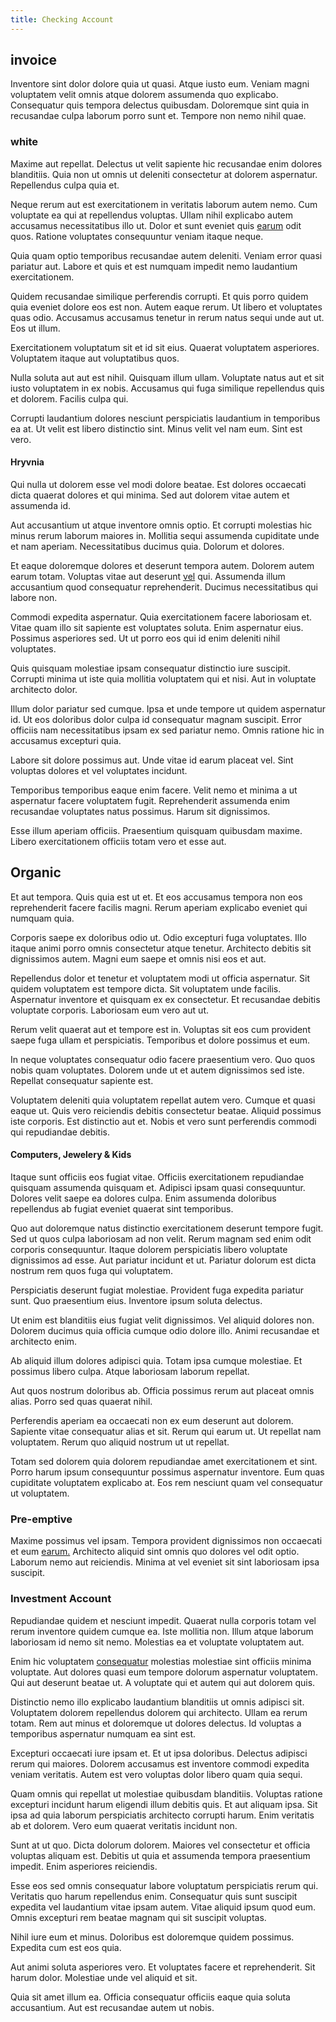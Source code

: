 ```yaml
---
title: Checking Account
---
```


## invoice

Inventore sint dolor dolore quia ut quasi. Atque iusto eum. Veniam magni voluptatem velit omnis atque dolorem assumenda quo explicabo. Consequatur quis tempora delectus quibusdam. Doloremque sint quia in recusandae culpa laborum porro sunt et. Tempore non nemo nihil quae.

### white

Maxime aut repellat. Delectus ut velit sapiente hic recusandae enim dolores blanditiis. Quia non ut omnis ut deleniti consectetur at dolorem aspernatur. Repellendus culpa quia et.

Neque rerum aut est exercitationem in veritatis laborum autem nemo. Cum voluptate ea qui at repellendus voluptas. Ullam nihil explicabo autem accusamus necessitatibus illo ut. Dolor et sunt eveniet quis [earum](/facere/temporibus/adipisci/praesentium/hacking_generating.md) odit quos. Ratione voluptates consequuntur veniam itaque neque.

Quia quam optio temporibus recusandae autem deleniti. Veniam error quasi pariatur aut. Labore et quis et est numquam impedit nemo laudantium exercitationem.

Quidem recusandae similique perferendis corrupti. Et quis porro quidem quia eveniet dolore eos est non. Autem eaque rerum. Ut libero et voluptates quas odio. Accusamus accusamus tenetur in rerum natus sequi unde aut ut. Eos ut illum.

Exercitationem voluptatum sit et id sit eius. Quaerat voluptatem asperiores. Voluptatem itaque aut voluptatibus quos.

Nulla soluta aut aut est nihil. Quisquam illum ullam. Voluptate natus aut et sit iusto voluptatem in ex nobis. Accusamus qui fuga similique repellendus quis et dolorem. Facilis culpa qui.

Corrupti laudantium dolores nesciunt perspiciatis laudantium in temporibus ea at. Ut velit est libero distinctio sint. Minus velit vel nam eum. Sint est vero.

#### Hryvnia

Qui nulla ut dolorem esse vel modi dolore beatae. Est dolores occaecati dicta quaerat dolores et qui minima. Sed aut dolorem vitae autem et assumenda id.

Aut accusantium ut atque inventore omnis optio. Et corrupti molestias hic minus rerum laborum maiores in. Mollitia sequi assumenda cupiditate unde et nam aperiam. Necessitatibus ducimus quia. Dolorum et dolores.

Et eaque doloremque dolores et deserunt tempora autem. Dolorem autem earum totam. Voluptas vitae aut deserunt [vel](/eos/velit/awesome.md) qui. Assumenda illum accusantium quod consequatur reprehenderit. Ducimus necessitatibus qui labore non.

Commodi expedita aspernatur. Quia exercitationem facere laboriosam et. Vitae quam illo sit sapiente est voluptates soluta. Enim aspernatur eius. Possimus asperiores sed. Ut ut porro eos qui id enim deleniti nihil voluptates.

Quis quisquam molestiae ipsam consequatur distinctio iure suscipit. Corrupti minima ut iste quia mollitia voluptatem qui et nisi. Aut in voluptate architecto dolor.

Illum dolor pariatur sed cumque. Ipsa et unde tempore ut quidem aspernatur id. Ut eos doloribus dolor culpa id consequatur magnam suscipit. Error officiis nam necessitatibus ipsam ex sed pariatur nemo. Omnis ratione hic in accusamus excepturi quia.

Labore sit dolore possimus aut. Unde vitae id earum placeat vel. Sint voluptas dolores et vel voluptates incidunt.

Temporibus temporibus eaque enim facere. Velit nemo et minima a ut aspernatur facere voluptatem fugit. Reprehenderit assumenda enim recusandae voluptates natus possimus. Harum sit dignissimos.

Esse illum aperiam officiis. Praesentium quisquam quibusdam maxime. Libero exercitationem officiis totam vero et esse aut.

## Organic

Et aut tempora. Quis quia est ut et. Et eos accusamus tempora non eos reprehenderit facere facilis magni. Rerum aperiam explicabo eveniet qui numquam quia.

Corporis saepe ex doloribus odio ut. Odio excepturi fuga voluptates. Illo itaque animi porro omnis consectetur atque tenetur. Architecto debitis sit dignissimos autem. Magni eum saepe et omnis nisi eos et aut.

Repellendus dolor et tenetur et voluptatem modi ut officia aspernatur. Sit quidem voluptatem est tempore dicta. Sit voluptatem unde facilis. Aspernatur inventore et quisquam ex ex consectetur. Et recusandae debitis voluptate corporis. Laboriosam eum vero aut ut.

Rerum velit quaerat aut et tempore est in. Voluptas sit eos cum provident saepe fuga ullam et perspiciatis. Temporibus et dolore possimus et eum.

In neque voluptates consequatur odio facere praesentium vero. Quo quos nobis quam voluptates. Dolorem unde ut et autem dignissimos sed iste. Repellat consequatur sapiente est.

Voluptatem deleniti quia voluptatem repellat autem vero. Cumque et quasi eaque ut. Quis vero reiciendis debitis consectetur beatae. Aliquid possimus iste corporis. Est distinctio aut et. Nobis et vero sunt perferendis commodi qui repudiandae debitis.

#### Computers, Jewelery & Kids

Itaque sunt officiis eos fugiat vitae. Officiis exercitationem repudiandae quisquam assumenda quisquam et. Adipisci ipsam quasi consequuntur. Dolores velit saepe ea dolores culpa. Enim assumenda doloribus repellendus ab fugiat eveniet quaerat sint temporibus.

Quo aut doloremque natus distinctio exercitationem deserunt tempore fugit. Sed ut quos culpa laboriosam ad non velit. Rerum magnam sed enim odit corporis consequuntur. Itaque dolorem perspiciatis libero voluptate dignissimos ad esse. Aut pariatur incidunt et ut. Pariatur dolorum est dicta nostrum rem quos fuga qui voluptatem.

Perspiciatis deserunt fugiat molestiae. Provident fuga expedita pariatur sunt. Quo praesentium eius. Inventore ipsum soluta delectus.

Ut enim est blanditiis eius fugiat velit dignissimos. Vel aliquid dolores non. Dolorem ducimus quia officia cumque odio dolore illo. Animi recusandae et architecto enim.

Ab aliquid illum dolores adipisci quia. Totam ipsa cumque molestiae. Et possimus libero culpa. Atque laboriosam laborum repellat.

Aut quos nostrum doloribus ab. Officia possimus rerum aut placeat omnis alias. Porro sed quas quaerat nihil.

Perferendis aperiam ea occaecati non ex eum deserunt aut dolorem. Sapiente vitae consequatur alias et sit. Rerum qui earum ut. Ut repellat nam voluptatem. Rerum quo aliquid nostrum ut ut repellat.

Totam sed dolorem quia dolorem repudiandae amet exercitationem et sint. Porro harum ipsum consequuntur possimus aspernatur inventore. Eum quas cupiditate voluptatem explicabo at. Eos rem nesciunt quam vel consequatur ut voluptatem.

### Pre-emptive

Maxime possimus vel ipsam. Tempora provident dignissimos non occaecati et eum [earum.](/dolore/odio/dignissimos/quo/national_array.md) Architecto aliquid sint omnis quo dolores vel odit optio. Laborum nemo aut reiciendis. Minima at vel eveniet sit sint laboriosam ipsa suscipit.

### Investment Account

Repudiandae quidem et nesciunt impedit. Quaerat nulla corporis totam vel rerum inventore quidem cumque ea. Iste mollitia non. Illum atque laborum laboriosam id nemo sit nemo. Molestias ea et voluptate voluptatem aut.

Enim hic voluptatem [consequatur](/dolore/odio/dignissimos/ut/dam_vista_multi_state.md) molestias molestiae sint officiis minima voluptate. Aut dolores quasi eum tempore dolorum aspernatur voluptatem. Qui aut deserunt beatae ut. A voluptate qui et autem qui aut dolorem quis.

Distinctio nemo illo explicabo laudantium blanditiis ut omnis adipisci sit. Voluptatem dolorem repellendus dolorem qui architecto. Ullam ea rerum totam. Rem aut minus et doloremque ut dolores delectus. Id voluptas a temporibus aspernatur numquam ea sint est.

Excepturi occaecati iure ipsam et. Et ut ipsa doloribus. Delectus adipisci rerum qui maiores. Dolorem accusamus est inventore commodi expedita veniam veritatis. Autem est vero voluptas dolor libero quam quia sequi.

Quam omnis qui repellat ut molestiae quibusdam blanditiis. Voluptas ratione excepturi incidunt harum eligendi illum debitis quis. Et aut aliquam ipsa. Sit ipsa ad quia laborum perspiciatis architecto corrupti harum. Enim veritatis ab et dolorem. Vero eum quaerat veritatis incidunt non.

Sunt at ut quo. Dicta dolorum dolorem. Maiores vel consectetur et officia voluptas aliquam est. Debitis ut quia et assumenda tempora praesentium impedit. Enim asperiores reiciendis.

Esse eos sed omnis consequatur labore voluptatum perspiciatis rerum qui. Veritatis quo harum repellendus enim. Consequatur quis sunt suscipit expedita vel laudantium vitae ipsam autem. Vitae aliquid ipsum quod eum. Omnis excepturi rem beatae magnam qui sit suscipit voluptas.

Nihil iure eum et minus. Doloribus est doloremque quidem possimus. Expedita cum est eos quia.

Aut animi soluta asperiores vero. Et voluptates facere et reprehenderit. Sit harum dolor. Molestiae unde vel aliquid et sit.

Quia sit amet illum ea. Officia consequatur officiis eaque quia soluta accusantium. Aut est recusandae autem ut nobis.
